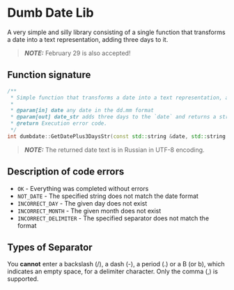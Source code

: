 # Dumb Date Lib

A very simple and silly library consisting of a single function that transforms
a date into a text representation, adding three days to it.

> **_NOTE:_** February 29 is also accepted!

## Function signature

```c++
/**
 * Simple function that transforms a date into a text representation, adding three days to it.
 *
 * @param[in] date any date in the dd.mm format
 * @param[out] date_str adds three days to the `date` and returns a string representation of the new date
 * @return Execution error code.
 */
int dumbdate::GetDatePlus3DaysStr(const std::string &date, std::string &date_str);
```

> **_NOTE:_** The returned date text is in Russian in UTF-8 encoding.

## Description of code errors

* `OK` - Everything was completed without errors
* `NOT_DATE` - The specified string does not match the date format
* `INCORRECT_DAY` - The given day does not exist
* `INCORRECT_MONTH` - The given month does not exist
* `INCORRECT_DELIMITER` - The specified separator does not match the format

## Types of Separator

You **cannot** enter a backslash (/), a dash (-), a period (.) or a B (or b), which indicates an empty space, for
a delimiter character. Only the comma (,) is supported.